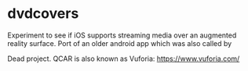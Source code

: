 # dvdcovers
Experiment to see if iOS supports streaming media over an augmented reality surface. Port of an older android app which was also called by

Dead project. QCAR is also known as Vuforia: https://www.vuforia.com/
